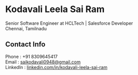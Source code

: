 <!--- Heading --->

# Kodavali Leela Sai Ram #
Senior Software Engineer at HCLTech | Salesforce Developer    
Chennai, Tamilnadu

<!--- Contact --->

## Contact Info  
Phone : +91 8309645417    
Email : [saikodavali0948@gmail.com](saikodavali0948@gmail.com)   
LinkedIn : [linkedin.com/in/kodavali-leela-sai-ram](linkedin.com/in/kodavali-leela-sai-ram) 
   


